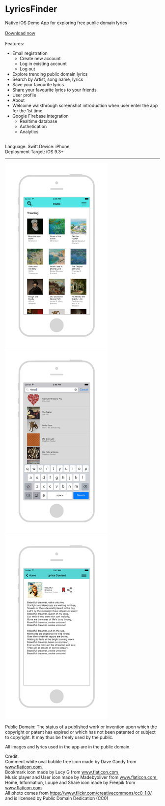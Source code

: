 # LyricsFinder

Native iOS Demo App for exploring free public domain lyrics<br />
<br />
[Download now](https://dalosdev.github.io/LyricsFinder/Download.html)<br />
<br />
Features:<br />
- Email registration<br />
  - Create new account
  - Log in existing account
  - Log out
- Explore trending public domain lyrics<br />
- Search by Artist, song name, lyrics<br />
- Save your favourite lyrics<br />
- Share your favourite lyrics to your friends<br />
- User profile
- About
- Welcome walkthrough screenshot introduction when user enter the app for the 1st time
- Google Firebase integration<br />
  - Realtime database
  - Authetication
  - Analytics
<br />
Language: Swift
Device: iPhone <br />
Deployment Target: iOS 9.3+<br />

--------------------------------------------------

<img src="Mockup_Explore_PD.png" width="333" height="600" />
<img src="Mockup_Search_PD.png" width="333" height="600" />
<img src="Mockup_Save_PD.png" width="333" height="600" />

Public Domain: The status of a published work or invention upon which the copyright or patent has expired or which has not been patented or subject to copyright. It may thus be freely used by the public.

All images and lyrics used in the app are in the public domain.

Credit:<br />
Comment white oval bubble free icon made by Dave Gandy from www.flaticon.com  <br />
Bookmark icon made by Lucy G from www.flaticon.com  <br />
Music player and User icon made by Madebyoliver from www.flaticon.com  <br />
Home, Information, Loupe and Share icon made by Freepik from www.flaticon.com <br />
All photo comes from https://www.flickr.com/creativecommons/cc0-1.0/ and is licensed by Public Domain Dedication (CC0)

